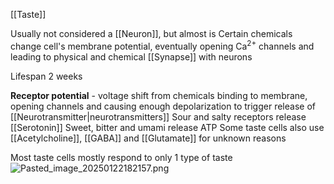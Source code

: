 [[Taste]]

Usually not considered a [[Neuron]], but almost is
Certain chemicals change cell's membrane potential, eventually opening Ca<sup>2+</sup> channels and leading to physical and chemical [[Synapse]] with neurons

Lifespan 2 weeks

**Receptor potential** - voltage shift from chemicals binding to membrane, opening channels and causing enough depolarization to trigger release of [[Neurotransmitter|neurotransmitters]]
Sour and salty receptors release [[Serotonin]]
Sweet, bitter and umami release ATP
Some taste cells also use [[Acetylcholine]], [[GABA]] and [[Glutamate]] for unknown reasons

Most taste cells mostly respond to only 1 type of taste
![Pasted_image_20250122182157.png](pasted_image_20250122182157.png)
